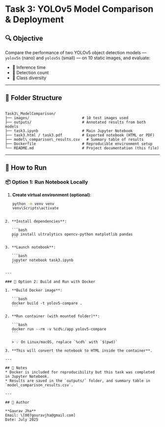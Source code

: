 # Task 3: YOLOv5 Model Comparison & Deployment

## 🔍 Objective

Compare the performance of two YOLOv5 object detection models — `yolov5n` (nano) and `yolov5s` (small) — on 10 static images, and evaluate:

- 🔹 Inference time
- 🔹 Detection count
- 🔹 Class diversity

---

## 📂 Folder Structure

```

Task3\_ModelComparison/
├── images/                        # 10 test images used
├── outputs/                       # Annotated results from both models
├── task3.ipynb                    # Main Jupyter Notebook
├── task3.html / task3.pdf         # Exported notebook (HTML or PDF)
├── model\_comparison\_results.csv   # Summary table of results
├── Dockerfile                     # Reproducible environment setup
└── README.md                      # Project documentation (this file)

````

---

## 🚀 How to Run

### 📦 Option 1: Run Notebook Locally

1. **Create virtual environment (optional)**:
   ```bash
   python -m venv venv
   venv\Scripts\activate
````

2. **Install dependencies**:

   ```bash
   pip install ultralytics opencv-python matplotlib pandas
   ```

3. **Launch notebook**:

   ```bash
   jupyter notebook task3.ipynb
   ```

---

### 🐳 Option 2: Build and Run with Docker

1. **Build Docker image**:

   ```bash
   docker build -t yolov5-compare .
   ```

2. **Run container (with mounted folder)**:

   ```bash
   docker run --rm -v %cd%:/app yolov5-compare
   ```

   > 💡 On Linux/macOS, replace `%cd%` with `$(pwd)`

3. **This will convert the notebook to HTML inside the container**.

---

## 📌 Notes
* Docker is included for reproducibility but this task was completed in Jupyter Notebook.
* Results are saved in the `outputs/` folder, and summary table in `model_comparison_results.csv`.

---

## 📧 Author

**Gaurav Jha**
Email: \[007gouravjha@gmail.com]
Date: July 2025


